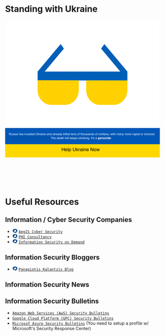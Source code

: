 # Standing with Ukraine

<div align="center">
	<img width="500" height="350" src="assets/logo-ua.png">
	<img src="assets/banner.png">
<br />
<br />
<br />
<br />
<br />
<br />
</div>

# Useful Resources

## Information / Cyber Security Companies
- ![Top Resource](assets/best-icon.png "Top Resource") [`AegIS Cyber Security`](https://www.aegis-cs.eu)
- ![Top Resource](assets/best-icon.png "Top Resource") [`PHI Consultancy`](https://www.phiconsultancy.eu)
- ![Top Resource](assets/best-icon.png "Top Resource") [`Information Security on Demand`](https://www.informationsecurityondemand.eu) 

## Information Security Bloggers
- ![Top Resource](assets/best-icon.png "Top Resource") [`Panagiotis Kalantzis Blog`](https://www.kalantzis.me/blog)

## Information Security News

## Information Security Bulletins
- [`Amazon Web Services (AwS) Security Bulletins`](https://aws.amazon.com/security/security-bulletins)
- [`Google Cloud Platform (GPC) Security Bulletins`](https://cloud.google.com/support/bulletins)
- [`Microsof Azure Security Bulletins`](https://msrc-blog.microsoft.com/2022/08/09/security-update-guide-notification-system-news-create-your-profile-now/​) (You need to setup a profile w/ Microsoft's Security Response Center)

